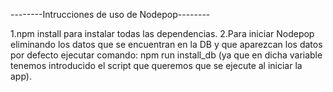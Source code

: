 --------Intrucciones de uso de Nodepop--------

1.npm install para instalar todas las dependencias.
2.Para iniciar Nodepop eliminando los datos que se encuentran en la DB y que aparezcan los datos por defecto ejecutar comando:
	npm run install_db (ya que en dicha variable tenemos introducido el script que queremos que se ejecute al iniciar la app).
